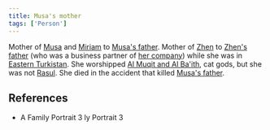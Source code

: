 ```yaml
---
title: Musa's mother
tags: ['Person']
---
```

Mother of [Musa](_wiki/musa.md) and [Miriam](_wiki/miriam.md) to [Musa's father](_wiki/Musa's%20father). Mother of [Zhen](_wiki/zhen.md) to [Zhen's father](_wiki/Zhen's%20father) (who was a business partner of [her company](_wiki/chevalier-business-conglomerate.md)) while she was in [Eastern Turkistan](_wiki/eastern-turkistan.md). She worshipped [Al Muqit and Al Ba'ith](_wiki/al-muqit-and-al-baith.md), cat gods, but she was not [Rasul](_wiki/rasul.md). She died in the accident that killed [Musa's father](_wiki/Musa's%20father).

## References
- A Family Portrait 3
ly Portrait 3
